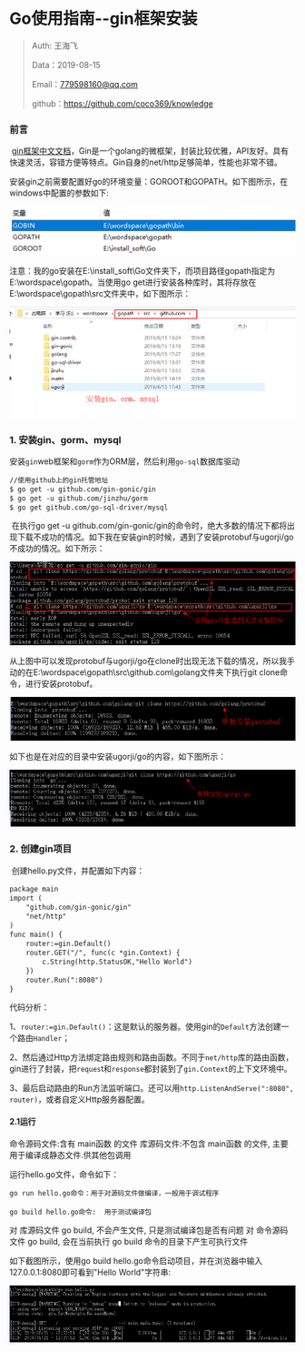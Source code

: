 # Go使用指南--gin框架安装

> Auth: 王海飞
>
> Data：2019-08-15
>
> Email：779598160@qq.com
>
> github：https://github.com/coco369/knowledge

### 前言

​		[gin框架中文文档](https://github.com/skyhee/gin-doc-cn)，Gin是一个golang的微框架，封装比较优雅，API友好。具有快速灵活，容错方便等特点。Gin自身的net/http足够简单，性能也非常不错。

安装gin之前需要配置好go的环境变量：GOROOT和GOPATH。如下图所示，在windows中配置的参数如下:

![图](../images/go的环境变量配置.png)

注意：我的go安装在E:\install_soft\Go文件夹下，而项目路径gopath指定为E:\wordspace\gopath。当使用go get进行安装各种库时，其将存放在E:\wordspace\gopath\src文件夹中，如下图所示：

![图](../images/gin相关库安装的路径.png)

### 1. 安装gin、gorm、mysql

安装`gin`web框架和`gorm`作为ORM层，然后利用`go-sql`数据库驱动

```
//使用github上的gin托管地址
$ go get -u github.com/gin-gonic/gin
$ go get -u github.com/jinzhu/gorm
$ go get github.com/go-sql-driver/mysql
```

​		在执行go get -u github.com/gin-gonic/gin的命令时，绝大多数的情况下都将出现下载不成功的情况。如下我在安装gin的时候，遇到了安装protobuf与ugorji/go不成功的情况。如下所示：

![图](../images/安装gin的坑1.png)

从上图中可以发现protobuf与ugorji/go在clone时出现无法下载的情况，所以我手动的在E:\wordspace\gopath\src\github.com\golang文件夹下执行git clone命令，进行安装protobuf。

![图](../images/安装gin依赖(protobuf).png)

如下也是在对应的目录中安装ugorji/go的内容，如下图所示：

![图](../images/安装gin依赖(ugorji).png)



### 2. 创建gin项目

​		创建hello.py文件，并配置如下内容：
```
package main
import (
    "github.com/gin-gonic/gin"
    "net/http"
)
func main() {
    router:=gin.Default()
    router.GET("/", func(c *gin.Context) {
        c.String(http.StatusOK,"Hello World")
    })
    router.Run(":8080")
}
```

代码分析：

1、`router:=gin.Default()`：这是默认的服务器。使用gin的`Default`方法创建一个路由`Handler`；

2、然后通过Http方法绑定路由规则和路由函数。不同于`net/http`库的路由函数，gin进行了封装，把`reques`t和`response`都封装到了`gin.Context`的上下文环境中。

3、最后启动路由的Run方法监听端口。还可以用`http.ListenAndServe(":8080", router)`，或者自定义Http服务器配置。

####  2.1运行

命令源码文件:含有 main函数 的文件
库源码文件:不包含 main函数 的文件, 主要用于编译成静态文件.供其他包调用

运行hello.go文件，命令如下：
```
go run hello.go命令：用于对源码文件做编译，一般用于调试程序

go build hello.go命令:  用于测试编译包
```
对 库源码文件 go build, 不会产生文件, 只是测试编译包是否有问题
对 命令源码文件 go build, 会在当前执行 go build 命令的目录下产生可执行文件

如下截图所示，使用go build hello.go命令启动项目，并在浏览器中输入127.0.0.1:8080即可看到"Hello World"字符串:

![图](../images/gin_hello运行.png)